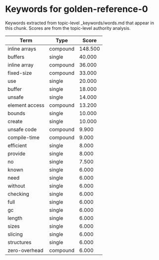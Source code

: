 # Keywords for golden-reference-0

Keywords extracted from topic-level _keywords/words.md that appear in this chunk.
Scores are from the topic-level authority analysis.

| Term | Type | Score |
|------|------|-------|
| inline arrays | compound | 148.500 |
| buffers | single | 40.000 |
| inline array | compound | 36.000 |
| fixed-size | compound | 33.000 |
| use | single | 20.000 |
| buffer | single | 18.000 |
| unsafe | single | 14.000 |
| element access | compound | 13.200 |
| bounds | single | 10.000 |
| create | single | 10.000 |
| unsafe code | compound | 9.900 |
| compile-time | compound | 9.000 |
| efficient | single | 8.000 |
| provide | single | 8.000 |
| no | single | 7.500 |
| known | single | 6.000 |
| need | single | 6.000 |
| without | single | 6.000 |
| checking | single | 6.000 |
| full | single | 6.000 |
| gc | single | 6.000 |
| length | single | 6.000 |
| sizes | single | 6.000 |
| slicing | single | 6.000 |
| structures | single | 6.000 |
| zero-overhead | compound | 6.000 |
